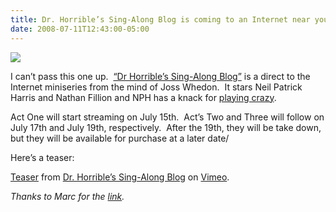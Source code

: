 ```yaml
---
title: Dr. Horrible’s Sing-Along Blog is coming to an Internet near you.
date: 2008-07-11T12:43:00-05:00
---
```

[<img src="https://i1.wp.com/www.drhorrible.com/images/banners/big_square.gif?w=680" border="0"  />](http://www.drhorrible.com/) 

I can&#8217;t pass this one up.  [“Dr Horrible’s Sing-Along Blog”](http://www.drhorrible.com/ "Dr. Horrible") is a direct to the Internet miniseries from the mind of Joss Whedon.  It stars Neil Patrick Harris and Nathan Fillion and NPH has a knack for [playing crazy](http://www.youtube.com/watch?v=M7bK3w9Mw6w).

Act One will start streaming on July 15th.  Act’s Two and Three will follow on July 17th and July 19th, respectively.  After the 19th, they will be take down, but they will be available for purchase at a later date/

Here’s a teaser:

[Teaser](http://www.vimeo.com/1227202?pg=embed&sec=1227202) from [Dr. Horrible&#8217;s Sing-Along Blog](http://www.vimeo.com/drhorrible?pg=embed&sec=1227202) on [Vimeo](http://vimeo.com/?pg=embed&sec=1227202). 

_Thanks to Marc for the_ [_link_](http://musingmarc.blogspot.com/2008/07/dr-horrible-is-coming-to-town.html)_._
